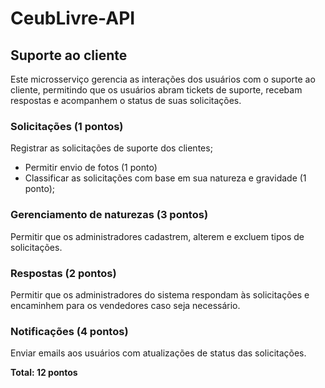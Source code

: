 # CeubLivre-API

## Suporte ao cliente

Este microsserviço gerencia as interações dos usuários com o suporte ao cliente, permitindo que os usuários abram
tickets de suporte, recebam respostas e acompanhem o status de suas solicitações.

### Solicitações (1 pontos)

Registrar as solicitações de suporte dos clientes;

- Permitir envio de fotos (1 ponto)
- Classificar as solicitações com base em sua natureza e gravidade (1 ponto);

### Gerenciamento de naturezas (3 pontos)

Permitir que os administradores cadastrem, alterem e excluem tipos de solicitações.

### Respostas (2 pontos)

Permitir que os administradores do sistema respondam às solicitações e encaminhem para os vendedores caso seja
necessário.

### Notificações (4 pontos)

Enviar emails aos usuários com atualizações de status das solicitações.

**Total: 12 pontos**
